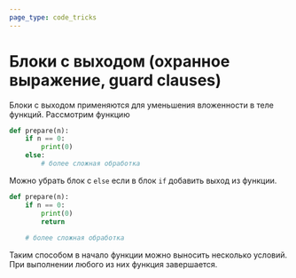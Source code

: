 ```yaml
---
page_type: code_tricks
---
```

# Блоки с выходом (охранное выражение, guard clauses)

Блоки с выходом применяются для уменьшения вложенности в теле функций. Рассмотрим функцию

```python
def prepare(n):
    if n == 0:
        print(0)
    else:
        # более сложная обработка
```

Можно убрать блок с `else` если в блок `if` добавить  выход из функции. 

```python
def prepare(n):
    if n == 0:
        print(0)
        return
    
    # более сложная обработка
```

Таким способом в начало функции можно выносить несколько условий. При выполнении любого из них функция завершается.

